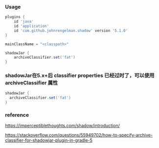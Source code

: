 
### Usage

```groovy
plugins {
    id 'java'
    id 'application'
    id 'com.github.johnrengelman.shadow' version '5.1.0'
}

mainClassName = "<classpath>"

shadowJar {
    archiveClassifier.set('fat')
}

```

### shadowJar在5.x+后 classifier properties 已经过时了，可以使用 archiveClassifier 属性

```groovy
shadowJar {
  archiveClassifier.set('fat')
}
```

### reference

https://imperceptiblethoughts.com/shadow/introduction/

https://stackoverflow.com/questions/55949702/how-to-specify-archive-classifier-for-shadowjar-plugin-in-gradle-5